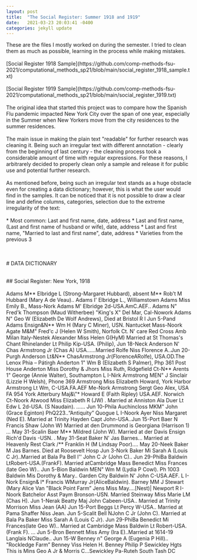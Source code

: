 ```yaml
---
layout: post
title:  "The Social Register: Summer 1918 and 1919"
date:   2021-03-23 20:03:41 -0400
categories: jekyll update
---
```

<p>These are the files I mostly worked on during the semester. I tried to clean them as much as possible, learning in the process while making mistakes.
<br>
<br>
[Social Register 1918 Sample](https://github.com/comp-methods-fsu-2021/computational_methods_sp21/blob/main/social_register_1918_sample.txt)
<br>
<br>
[Social Register 1919 Sample](https://github.com/comp-methods-fsu-2021/computational_methods_sp21/blob/main/social_register_1919.txt)
<br>
<br>
The original idea that started this project was to compare how the Spanish Flu pandemic impacted New York City over the span of one year, especially in the Summer when New Yorkers move from the city residences to the summer residences. 
<br>
<br>
The main issue in making the plain text "readable" for further research was cleaning it. Being such an irregular text with different annotation - clearly from the beginning of last century - the cleaning process took a considerable amount of time with regular expressions. For these reasons, I arbitrarely decided to properly clean only a sample and release it for public use and potential further research.
<br>
<br>
As mentioned before, being such an irregular text stands as a huge obstacle even for creating a data dictionary; however, this is what the user would find in the samples. It can be noticed that it is not possible to draw a clear line and define columns, categories, selection due to the extreme irregularity of the text:
<br>
<br>
* Most common: Last and first name, date, address
* Last and first name, (Last and first name of husband or wife), date, address 
* Last and first name, "Married to last and first name", date, address
* Varieties from the previous 3
</p>
<br>
<br>
# DATA DICTIONARY
<br>
<br>
<p>
## Social Register: New York, 1918
<br>
<br>
Adams M** Elbridge L (Strong-Margaret Hubbard), absent 
M** Rob’t M Hubbard (Mary A de Veau).. 
Adams I' Elbridge L., Williamstown  
Adams Miss Emily B., Mass-Nork  
Adams M' Elbridge 2d-USA.AmC.AEF.. 
Adams N" Fred'k Thompson (Maud Witherbee) "King's X" Del Mar, Cal-Nowork 	
Adams N" Geo W (Elizabeth De Wolf Andrews), Died at Bristol R I Jun 5-Pand 
Adams Ensign&N** Wm H (Mary C Miner), USN. Nantucket Mass-Noork 
Agate M&M" Fred'c J (Helen W Smith), Norfolk Ct. N' care Red Cross Amb Milan Italy-Nestek 
Alexander Miss Helen G(HyM) Married at St Thomas's Chant Rhinelander Lt Philip Kip-USA. (Philip), Jun 18-Neck Anderson N' Chas
Armstrong Jr (Chas A) USA......Married Rolfe Niss Florence A..Jun 20-Purgh 
Anderson Lt&N** ChasArmstrong Jr(FlorenceARolfe), USA.OD.The Lenox Phia – Pátirgh 
Anderton 1" Wm B (Elizabeth S Palmer), Php 361 Post House 
Anderton Miss Dorothy & Jhors Miss Ruth, Ridgefield Ct-N** 
Arents 1" George (Annie Walter), Southampton L I-Nirk
Armstrong MEN" J Sinclair (Lizzie H Welsh), Phone 369 
Armstrong Miss Elizabeth Howard, York Harbor
Armstrong Lt Wm, C-USA.FA.AEF Me-Nork 
Armstrong Sergt Geo Alex, USA FA 954 York
Atterbury Maj&\"* Howard E (Faith Ripley) USA.AEF. Norwich Ct-Noork
Atwood Miss Elizabeth R (JW) . Married at Anniston Ala Duer Lt Edw L 2d-USA. (S Naudain). ...... Jun 10-Phila
Auchincloss MKM" John (Grace Eginton) PhQ223..“Antiquity” Quogue L I-Noork 
Ayer Niss Margaret (Ned E). Married at Trinity Hayden Capt John-USA..Jun 15-Port 
Baer N Francis Shaw (John W) Married at den Drummond is Georgiana (Harrison 1) ... May 31-Scalin
Baer M** Mildred (John W). Married at der Davis Ensign Rich'd Davis -USN. . May 31-Seat
Baker N' Jas Barnes... Married at Heavenly Rest Clark /** Franklin H (M Lindsay Poor).... May 20-Neek
Baker M Jas Barnes. Died at Roosevelt Hosp Jun 3-Nork Baker Mi Sarah A (Louis C Jr)..Married at Bala Pa
Bell I'' John C Jr (John C).. Jun 29-PhiBa 
Baldwin LtRobert-USA.(FrankF). Married atCambridge Mass Benedict Miss Frances (late Geo W).. Jun 5-Bion
Baldwin MEN" Wm M (Lydia P Cowl). Ph 1003
Baldwin Mis Dorothy & Mary.. Garden City 
Baldwin N' John C-USA.AEF. L I-Nork Ensign& l* Francis WMurray Jr(AliceBaldwin). 
Barney MM J Stewart (Mary Alice Van "Black Point Farm” Jens Miss May....[Nest)| Newport R I-Noork
Batchelor Asst Paym Bronson-USN. Married Steinway Miss Marie LM (Chas H). Jun 1-Nerak
Beatty Maj John Cabeen-USA.. Married at Trinity Morrison Miss Jean (AA) Jun 15-Port 
Beggs Lt Percy W-USA.. Married at Pama Shaffer Niss Jean. Jun 5-Scalit 
Bell NJohn C Jr (John C). Married at Bala Pa 
Baker Miss Sarah A (Louis C Jr). Jun 29-PhiBa
Benedict Mi Frances(late Geo W).. Married at Cambridge Mass 
Baldwin Lt Robert-USA. (Frank F). ... Jun 5-Bron Bennett Miss Amy (Ira E)..Married at 1614-19 Langlais NClaude.. Jun 15-W 
Benney n" George A (Eugenia P Hill).. "Rockledge Farm” 
Benney Viss Helen H. 
Benney Philip P Sewickley Hgts This is Mins Geo A Jr & Morris C...Sewickley Pa-Ruteh South Tash DC
</p>